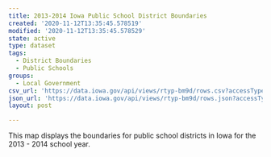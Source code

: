 ```yaml
---
title: 2013-2014 Iowa Public School District Boundaries
created: '2020-11-12T13:35:45.578519'
modified: '2020-11-12T13:35:45.578529'
state: active
type: dataset
tags:
  - District Boundaries
  - Public Schools
groups:
  - Local Government
csv_url: 'https://data.iowa.gov/api/views/rtyp-bm9d/rows.csv?accessType=DOWNLOAD'
json_url: 'https://data.iowa.gov/api/views/rtyp-bm9d/rows.json?accessType=DOWNLOAD'
layout: post

---
```

This map displays the boundaries for public school districts in Iowa for the 2013 - 2014 school year.
